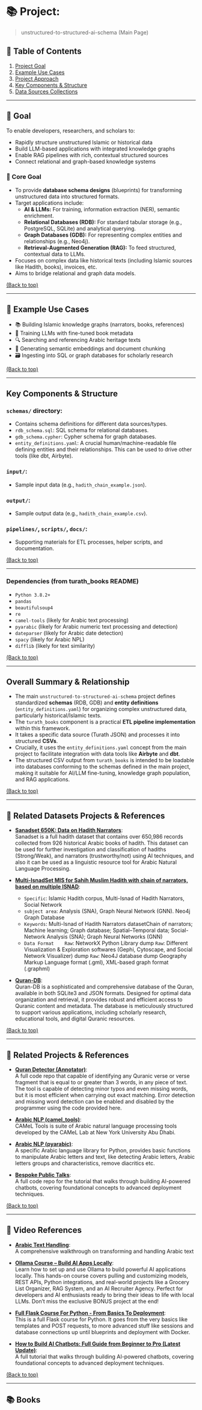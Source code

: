 # 📚 Project: 

> unstructured-to-structured-ai-schema (Main Page)

## 📌 Table of Contents

1. [Project Goal](#📌-goal)
2. [Example Use Cases](#example-use-cases)
3. [Project Approach](./docs/approach.md)
3. [Key Components & Structure](#key-components--structure)
4. [Data Sources Collections](./docs/data_sources.md)

---

## 📌 Goal

To enable developers, researchers, and scholars to:

- Rapidly structure unstructured Islamic or historical data
- Build LLM-based applications with integrated knowledge graphs
- Enable RAG pipelines with rich, contextual structured sources
- Connect relational and graph-based knowledge systems

### 📌 Core Goal

*   To provide **database schema designs** (blueprints) for transforming unstructured data into structured formats.
*   Target applications include:
    *   **AI & LLMs:** For training, information extraction (NER), semantic enrichment.
    *   **Relational Databases (RDB):** For standard tabular storage (e.g., PostgreSQL, SQLite) and analytical querying.
    *   **Graph Databases (GDB):** For representing complex entities and relationships (e.g., Neo4j).
    *   **Retrieval-Augmented Generation (RAG):** To feed structured, contextual data to LLMs.
*   Focuses on complex data like historical texts (including Islamic sources like Hadith, books), invoices, etc.
*   Aims to bridge relational and graph data models.

[(Back to top)](#📌-table-of-contents)

---

## 📎 Example Use Cases 

* 📚 Building Islamic knowledge graphs (narrators, books, references) 
* 🤖 Training LLMs with fine-tuned book metadata 
* 🔍 Searching and referencing Arabic heritage texts 
* 🧩 Generating semantic embeddings and document chunking 
* 🗃️ Ingesting into SQL or graph databases for scholarly research

[(Back to top)](#📌-table-of-contents)

---

## Key Components & Structure

###   **`schemas/` directory:** 
*   Contains schema definitions for different data sources/types.
*   `rdb_schema.sql`: SQL schema for relational databases.
*   `gdb_schema.cypher`: Cypher schema for graph databases.
*   `entity_definitions.yaml`: A crucial human/machine-readable file defining entities and their relationships. This can be used to drive other tools (like dbt, Airbyte).

### **`input/`:** 
- Sample input data (e.g., `hadith_chain_example.json`).

### **`output/`:** 
- Sample output data (e.g., `hadith_chain_example.csv`).

### **`pipelines/`, `scripts/`, `docs/`:** 
- Supporting materials for ETL processes, helper scripts, and documentation.

[(Back to top)](#📌-table-of-contents)

---

### Dependencies (from turath_books README)

*   `Python 3.8.2+`
*   `pandas`
*   `beautifulsoup4`
*   `re`
*   `camel-tools` (likely for Arabic text processing)
*   `pyarabic` (likely for Arabic numeric text processing and detection)
*   `dateparser` (likely for Arabic date detection)
*   `spacy` (likely for Arabic NPL)
*   `difflib` (likely for text similarity)

[(Back to top)](#📌-table-of-contents)

---

## Overall Summary & Relationship

*   The main `unstructured-to-structured-ai-schema` project defines standardized **schemas** (RDB, GDB) and **entity definitions** (`entity_definitions.yaml`) for organizing complex unstructured data, particularly historical/Islamic texts.
*   The `turath_books` component is a practical **ETL pipeline implementation** within this framework.
*   It takes a specific data source (Turath JSON) and processes it into structured **CSVs**.
*   Crucially, it uses the `entity_definitions.yaml` concept from the main project to facilitate integration with data tools like **Airbyte** and **dbt**.
*   The structured CSV output from `turath_books` is intended to be loadable into databases conforming to the schemas defined in the main project, making it suitable for AI/LLM fine-tuning, knowledge graph population, and RAG applications.

[(Back to top)](#📌-table-of-contents)

---

## 🔗 Related Datasets Projects & References

- [**Sanadset 650K: Data on Hadith Narrators**](https://data.mendeley.com/datasets/5xth87zwb5/4):  
  Sanadset is a full hadith dataset that contains over 650,986 records collected from 926 historical Arabic books of hadith. This dataset can be used for further investigation and classification of hadiths (Strong/Weak), and narrators (trustworthy/not) using AI techniques, and also it can be used as a linguistic resource tool for Arabic Natural Language Processing.

- [**Multi-IsnadSet MIS for Sahih Muslim Hadith with chain of narrators, based on multiple ISNAD**](https://www.sciencedirect.com/science/article/pii/S2352340924004086?ssrnid=4726768&dgcid=SSRN_redirect_SD):  
  - `Specific`:	Islamic Hadith corpus, Multi-Isnad of Hadith Narrators, Social Network 
  - `subject area`:	Analysis (SNA), Graph Neural Network (GNN). Neo4j Graph Database
  - `Keywords`: Multi-Isnad of Hadith Narrators datasetChain of narrators; Machine learning; Graph database; Spatial–Temporal data; Social-Network Analysis (SNA); Graph Neural Networks (GNN) 
  - `Data Format	Raw`: NetworkX Python Library dump
    `Raw`: Different Visualization & Exploration softwares (Gephi, Cytoscape, and Social Network Visualizer) dump
    `Raw`: Neo4J database dump
    Geography Markup Language format (.gml), XML-based graph format (.graphml)
  

- [**Quran-DB**](https://github.com/youzarsiph/quran-db):  
  Quran-DB is a sophisticated and comprehensive database of the Quran, available in both SQLite3 and JSON formats.
  Designed for optimal data organization and retrieval, it provides robust and efficient access to Quranic content and metadata.
  The database is meticulously structured to support various applications, including scholarly research, educational tools, and digital Quranic resources. 

[(Back to top)](#📌-table-of-contents)

---

## 🔗 Related Projects & References

- [**Quran Detector (Annotator)**](https://github.com/SElBeltagy/Quran_Detector):  
  A full code repo that capable of identifying any Quranic verse or verse fragment that is equal to or greater than 3 words, in any piece of text.
  The tool is capable of detecting minor typos and even missing words, but it is most efficient when carrying out exact matching.
  Error detection and missing word detection can be enabled and disabled by the programmer using the code provided here.

- [**Arabic NLP (camel_tools)**](https://github.com/CAMeL-Lab/camel_tools):  
  CAMeL Tools is suite of Arabic natural language processing tools developed by the CAMeL Lab at New York University Abu Dhabi.

- [**Arabic NLP (pyarabic)**](https://github.com/linuxscout/pyarabic):  
  A specific Arabic language library for Python, provides basic functions to manipulate Arabic letters and text, like detecting Arabic letters, Arabic letters groups and characteristics, remove diacritics etc.
  
- [**Bespoke Public Talks**](https://github.com/bespoke-inc/bespoke-public-talks):  
  A full code repo for the tutorial that walks through building AI-powered chatbots, covering foundational concepts to advanced deployment techniques.

[(Back to top)](#📌-table-of-contents)

---

## 🎥 Video References

- [**Arabic Text Handling**](https://youtu.be/tA7Fv2Xf9gg):  
  A comprehensive walkthrough on transforming and handling Arabic text 

- [**Ollama Course – Build AI Apps Locally**](https://youtu.be/GWB9ApTPTv4?si=W1tpOioEwqqpBQgc):  
  Learn how to set up and use Ollama to build powerful AI applications locally. This hands-on course covers pulling and customizing models, REST APIs, Python integrations, and real-world projects like a Grocery List Organizer, RAG System, and an AI Recruiter Agency. Perfect for developers and AI enthusiasts ready to bring their ideas to life with local LLMs. Don’t miss the exclusive BONUS project at the end! 

- [**Full Flask Course For Python - From Basics To Deployment**](https://www.youtube.com/watch?v=oQ5UfJqW5Jo):  
  This is a full Flask course for Python. It goes from the very basics like templates and POST requests, to more advanced stuff like sessions and database connections up until blueprints and deployment with Docker.

- [**How to Build AI Chatbots: Full Guide from Beginner to Pro (Latest Update)**](https://www.youtube.com/watch?v=SWP3k-24jT4):  
  A full tutorial that walks through building AI-powered chatbots, covering foundational concepts to advanced deployment techniques.

[(Back to top)](#📌-table-of-contents)

---

## 📚 Books
